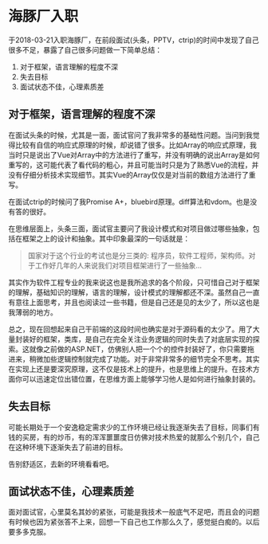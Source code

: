 # 海豚厂入职
于2018-03-21入职海豚厂，在前段面试(头条，PPTV，ctrip)的时间中发现了自己很多不足，暴露了自己很多问题做一下简单总结：
1. 对于框架，语言理解的程度不深
2. 失去目标
3. 面试状态不佳，心理素质差

## 对于框架，语言理解的程度不深
在面试头条的时候，尤其是一面，面试官问了我非常多的基础性问题。当问到我觉得比较有自信的响应式原理的时候，却说错了很多。比如Array的响应式原理，我当时只是说出了Vue对Array中的方法进行了重写，并没有明确的说出Array是如何重写的，这可能代表了看代码的粗心，并且可能当时只是为了熟悉Vue的流程，并没有仔细分析技术实现细节。其实Vue的Array仅仅是对当前的数组方法进行了重写。

在面试ctrip的时候问了我Promise A+，bluebird原理。diff算法和vdom。也是没有答的很好。

在思维层面上，头条三面，面试官主要问了我设计模式和对项目做过哪些抽象，包括在框架之上的设计和抽象。其中印象最深的一句话就是：
> 国家对于这个行业的考试也是分三类的: 程序员，软件工程师，架构师。对于工作好几年的人来说我们对项目框架进行了一些抽象...

其实作为软件工程专业的我来说这也是我所追求的各个阶段，只可惜自己对于框架的理解，基础知识的理解，语言的理解，设计模式的理解都还不深。虽然自己一直有意往上面思考，并且也阅读过一些书籍，但是自己还是见的太少了，所以这也是我薄弱的地方。

总之，现在回想起来自己干前端的这段时间也确实是对于源码看的太少了。用了大量封装好的框架，类库，是自己在完全关注业务逻辑的同时失去了对底层实现的探索。这就像之前做的ASP.NET，仿佛别人把一个个的控件封装好了，你只需要拖进来，稍微加些逻辑控制就完成了功能。对于非常非常多的细节完全不思考。其实在实现上还是要深究原理，这不仅是技术上的提升，也是思维上的提升。在技术方面你可以迅速定位出错位置，在思维方面上能够学习他人是如何进行抽象封装的。

## 失去目标
可能长期处于一个安逸稳定需求少的工作环境已经让我逐渐失去了目标，同事们有钱的买房，有的炒币，有的浑浑噩噩度日仿佛对技术热爱的就那么个别几个，自己在这种环境下逐渐失去了前进的目标。

告别舒适区，去新的环境看看吧。

## 面试状态不佳，心理素质差
面对面试官，心里莫名其妙的紧张，可能是我技术一般底气不足吧，而且会的问题有时候也因为紧张答不上来，回想一下自己也工作那么久了，感觉挺白痴的。以后要多多克服。
